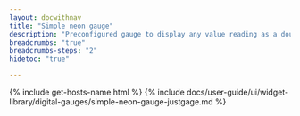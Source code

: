 ```yaml
---
layout: docwithnav
title: "Simple neon gauge"
description: "Preconfigured gauge to display any value reading as a doughnut. Allows to configure value range, gradient colors, and other settings."
breadcrumbs: "true"
breadcrumbs-steps: "2"
hidetoc: "true"

---
```

{% include get-hosts-name.html %}
{% include docs/user-guide/ui/widget-library/digital-gauges/simple-neon-gauge-justgage.md %}
